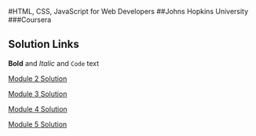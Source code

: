 #HTML, CSS, JavaScript for Web Developers ##Johns Hopkins University ###Coursera


##  Solution Links


**Bold** and _Italic_ and `Code` text

[Module 2 Solution ](https://ebook-wd.github.io/coursera/module2-solution) 

[Module 3 Solution ](https://ebook-wd.github.io/coursera/module3-solution) 

[Module 4 Solution ](https://ebook-wd.github.io/coursera/module4-solution) 

[Module 5 Solution ](https://ebook-wd.github.io/coursera/module5-solution) 


